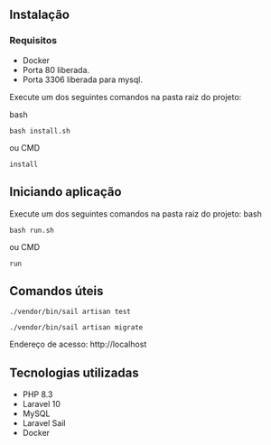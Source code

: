 ## Instalação 
### Requisitos
 - Docker
 - Porta 80 liberada.
 - Porta 3306 liberada para mysql.

Execute um dos seguintes comandos na pasta raiz do projeto:

bash
```
bash install.sh
```
ou
CMD
```
install
```

## Iniciando aplicação
Execute um dos seguintes comandos na pasta raiz do projeto:
bash
```
bash run.sh
```
ou
CMD
```
run
```

## Comandos úteis
```
./vendor/bin/sail artisan test
```
```
./vendor/bin/sail artisan migrate
```

Endereço de acesso: http://localhost

## Tecnologias utilizadas
 - PHP 8.3
 - Laravel 10
 - MySQL
 - Laravel Sail
 - Docker
